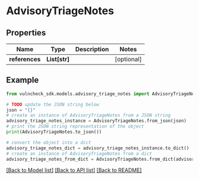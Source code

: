 # AdvisoryTriageNotes


## Properties

Name | Type | Description | Notes
------------ | ------------- | ------------- | -------------
**references** | **List[str]** |  | [optional] 

## Example

```python
from vulncheck_sdk.models.advisory_triage_notes import AdvisoryTriageNotes

# TODO update the JSON string below
json = "{}"
# create an instance of AdvisoryTriageNotes from a JSON string
advisory_triage_notes_instance = AdvisoryTriageNotes.from_json(json)
# print the JSON string representation of the object
print(AdvisoryTriageNotes.to_json())

# convert the object into a dict
advisory_triage_notes_dict = advisory_triage_notes_instance.to_dict()
# create an instance of AdvisoryTriageNotes from a dict
advisory_triage_notes_from_dict = AdvisoryTriageNotes.from_dict(advisory_triage_notes_dict)
```
[[Back to Model list]](../README.md#documentation-for-models) [[Back to API list]](../README.md#documentation-for-api-endpoints) [[Back to README]](../README.md)


